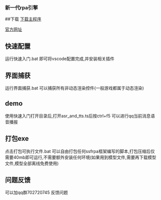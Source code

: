 ### 新一代rpa引擎

##下载
[下载主程序](https://github.com/SSFRPA/ssfrpa/releases/download/v1.38.2/ssfrpa.zip)

[官方网址](https://www.qweaa.com)


## 快速配置
运行快速入门.bat 即可将vscode配置完成,并安装相关插件

## 界面捕获
运行界面捕获.bat 可以捕获所有非动态渲染控件(一般游戏都属于动态渲染)

## demo
使用快速入门打开目录后,打开asr_and_tts.ts后按ctrl+f5 可以进行qq当前消息语音播报


## 打包exe
点击打包可执行文件.bat 可以自由打包任何ssfrpa框架编写的脚本,打包压缩后仅需要40mb即可运行,不需要额外安装任何环境(如果用到模型文件,需要再下载模型文件,模型全部离线免费使用)


## 问题反馈
可以加qq群702720745 反馈问题
